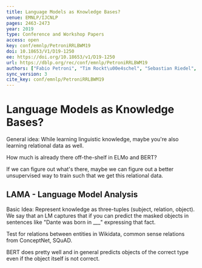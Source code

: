 ```yaml
---
title: Language Models as Knowledge Bases?
venue: EMNLP/IJCNLP
pages: 2463-2473
year: 2019
type: Conference and Workshop Papers
access: open
key: conf/emnlp/PetroniRRLBWM19
doi: 10.18653/V1/D19-1250
ee: https://doi.org/10.18653/v1/D19-1250
url: https://dblp.org/rec/conf/emnlp/PetroniRRLBWM19
authors: ["Fabio Petroni", "Tim Rockt\u00e4schel", "Sebastian Riedel", "Patrick S. H. Lewis", "Anton Bakhtin", "Yuxiang Wu", "Alexander H. Miller"]
sync_version: 3
cite_key: conf/emnlp/PetroniRRLBWM19
---
```

# Language Models as Knowledge Bases?

General idea: While learning linguistic knowledge, maybe you're also learning relational
data as well.

How much is already there off-the-shelf in ELMo and BERT?

If we can figure out what's there, maybe we can figure out a better unsupervised
way to train such that we get this relational data.

## LAMA - Language Model Analysis

Basic Idea: Represent knowledge as three-tuples (subject, relation, object). We say
that an LM captures that if you can predict the masked objects in sentences like
"Dante was born in ___" expressing that fact.

Test for relations between entities in Wikidata, common sense relations from
ConceptNet, SQuAD.

BERT does pretty well and in general predicts objects of the correct type even
if the object itself is not correct.